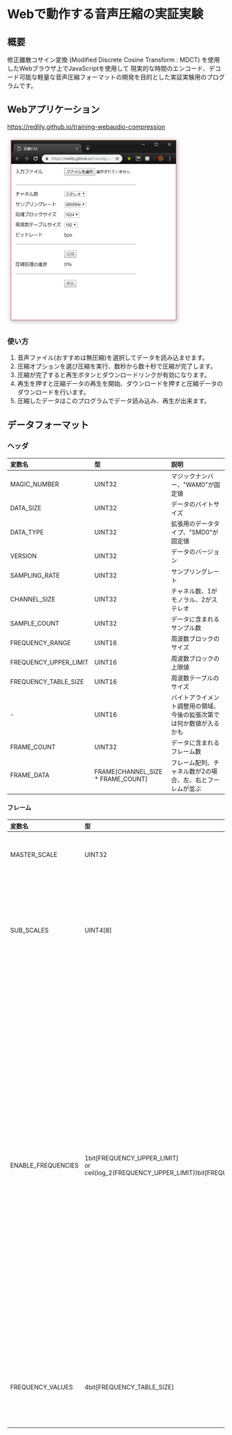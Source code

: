 # Webで動作する音声圧縮の実証実験

## 概要

修正離散コサイン変換 (Modified Discrete Cosine Transform : MDCT) を使用したWebブラウザ上でJavaScriptを使用して
現実的な時間のエンコード、デコード可能な軽量な音声圧縮フォーマットの開発を目的とした実証実験用のプログラムです。

## Webアプリケーション

https://redlily.github.io/training-webaudio-compression

<img src="ss.png" />

### 使い方

1. 音声ファイル(おすすめは無圧縮)を選択してデータを読み込ませます。
1. 圧縮オプションを選び圧縮を実行、数秒から数十秒で圧縮が完了します。
1. 圧縮が完了すると再生ボタンとダウンロードリンクが有効になります。
1. 再生を押すと圧縮データの再生を開始、ダウンロードを押すと圧縮データのダウンロードを行います。
1. 圧縮したデータはこのプログラムでデータ読み込み、再生が出来ます。

## データフォーマット

### ヘッダ

|変数名|型|説明|
|:---|:---|:---|
|MAGIC_NUMBER|UINT32|マジックナンバー、"WAM0"が固定値|
|DATA_SIZE|UINT32|データのバイトサイズ|
|DATA_TYPE|UINT32|拡張用のデータタイプ、"SMD0"が固定値|
|VERSION|UINT32|データのバージョン|
|SAMPLING_RATE|UINT32|サンプリングレート|
|CHANNEL_SIZE|UINT32|チャネル数、1がモノラル、2がステレオ|
|SAMPLE_COUNT|UINT32|データに含まれるサンプル数|
|FREQUENCY_RANGE|UINT16|周波数ブロックのサイズ|
|FREQUENCY_UPPER_LIMIT|UINT16|周波数ブロックの上限値|
|FREQUENCY_TABLE_SIZE|UINT16|周波数テーブルのサイズ|
|-|UINT16|バイトアライメント調整用の領域、今後の拡張次第では何か数値が入るかも|
|FRAME_COUNT|UINT32|データに含まれるフレーム数|
|FRAME_DATA|FRAME[CHANNEL_SIZE * FRAME_COUNT]|フレーム配列、チャネル数が2の場合、左、右とフーレムが並ぶ|

#### フレーム

|変数名|型|説明|
|:---|:---|:---|
|MASTER_SCALE|UINT32|このフーレムの主音量|
|SUB_SCALES|UINT4[8]|8つの周波数帯用の音量を調整するためのスケール値|
|ENABLE_FREQUENCIES|1bit[FREQUENCY_UPPER_LIMIT]<br>or<br>ceil(log_2(FREQUENCY_UPPER_LIMIT))bit[FREQUENCY_TABLE_SIZE]|周波数の有効無効を収納した1bitのフラグ配列、もしくは有効な周波数のインデックスを収納した配列<br>バイト数の小さい方を使用し4バイトアライメントに適合するサイズにする|
|FREQUENCY_VALUES|4bit[FREQUENCY_TABLE_SIZE]|有効な周波数の対数で符号化された数値|